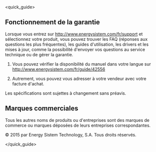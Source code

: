 <quick_guide>
## Fonctionnement de la garantie

Lorsque vous entrez sur http://www.energysistem.com/fr/support et sélectionnez votre produit, vous pouvez trouver les FAQ (réponses aux questions les plus fréquentes), les guides d'utilisation, les drivers et les mises à jour, comme la possibilité d'envoyer vos questions au service technique ou de gérer la garantie.

 1. Vous pouvez vérifier la disponibilité du manuel dans votre langue sur http://www.energysistem.com/fr/guide/42556

 2. Autrement, vous pouvez vous adresser à votre vendeur avec votre facture d'achat.

Les spécifications sont sujettes à changement sans préavis.

## Marques commerciales

Tous les autres noms de produits ou d'entreprises sont des marques de commerce ou marques déposées de leurs entreprises correspondantes.

© 2015 par Energy Sistem Technology, S.A. Tous droits réservés.

</quick_guide>

